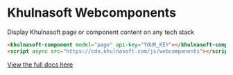 # Khulnasoft Webcomponents

Display Khulnasoft page or component content on any tech stack

```html
<khulnasoft-component model="page" api-key="YOUR_KEY"></khulnasoft-component>
<script async src="https://cdn.khulnasoft.com/js/webcomponents"></script>
```

[View the full docs here](https://www.khulnasoft.com/c/docs/webcomponents-api)
